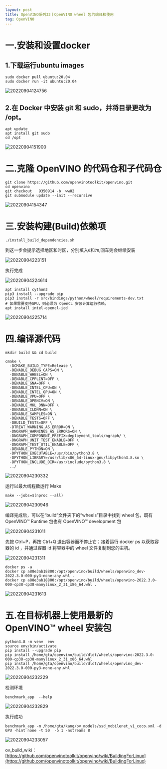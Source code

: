 ```yaml
---
layout: post
title: OpenVINO系列33丨OpenVINO wheel 包的编译和使用
tag: OpenVINO
---
```


# 一.安装和设置docker

## 1.下载运行ubuntu images

```
sudo docker pull ubuntu:20.04
sudo docker run -it ubuntu:20.04
```

![20220904124756](https://cdn.jsdelivr.net/gh/luckykang/picture_bed/blogs_images/20220904124756.png)

## 2.在 Docker 中安装 git 和 sudo，并将目录更改为 /opt。

```
apt update
apt install git sudo
cd /opt
```

![20220904151900](https://cdn.jsdelivr.net/gh/luckykang/picture_bed/blogs_images/20220904151900.png)

# 二.克隆 OpenVINO 的代码仓和子代码仓

```
git clone https://github.com/openvinotoolkit/openvino.git
cd openvino
git checkout   9350914 -b  ww02 
git submodule update --init --recursive
```

![20220904154347](https://cdn.jsdelivr.net/gh/luckykang/picture_bed/blogs_images/20220904154347.png)

# 三.安装构建(Build)依赖项

```
./install_build_dependencies.sh
```
到这一步会提示选择地区和时区，分别填入`6`和`70`,回车则会继续安装

![20220904223151](https://cdn.jsdelivr.net/gh/luckykang/picture_bed/blogs_images/20220904223151.png)

执行完成

![20220904224614](https://cdn.jsdelivr.net/gh/luckykang/picture_bed/blogs_images/20220904224614.png)


```
apt install cython3
pip3 install --upgrade pip
pip3 install -r src/bindings/python/wheel/requirements-dev.txt
# 如果需要支持GPU，则必须为 OpenCL 安装计算运行依赖。
apt install intel-opencl-icd
```

![20220904225714](https://cdn.jsdelivr.net/gh/luckykang/picture_bed/blogs_images/20220904225714.png)

# 四.编译源代码

```
mkdir build && cd build

cmake \
  -DCMAKE_BUILD_TYPE=Release \
  -DENABLE_DEBUG_CAPS=ON \
  -DENABLE_WHEEL=ON \
  -DENABLE_CPPLINT=OFF \
  -DENABLE_GNA=OFF \
  -DENABLE_INTEL_CPU=ON \
  -DENABLE_INTEL_GPU=ON \
  -DENABLE_VPU=OFF \
  -DENABLE_OPENCV=ON \
  -DENABLE_MKL_DNN=OFF \
  -DENABLE_CLDNN=ON \
  -DENABLE_SAMPLES=ON \
  -DENABLE_TESTS=OFF \
  -DBUILD_TESTS=OFF \
  -DTREAT_WARNING_AS_ERROR=ON \
  -DNGRAPH_WARNINGS_AS_ERRORS=ON \
  -DNGRAPH_COMPONENT_PREFIX=deployment_tools/ngraph/ \
  -DNGRAPH_UNIT_TEST_ENABLE=OFF \
  -DNGRAPH_TEST_UTIL_ENABLE=OFF \
  -DENABLE_PYTHON=ON \
  -DPYTHON_EXECUTABLE=/usr/bin/python3.8 \
  -DPYTHON_LIBRARY=/usr/lib/x86_64-linux-gnu/libpython3.8.so \
  -DPYTHON_INCLUDE_DIR=/usr/include/python3.8 \
  ../

```
![20220904230332](https://cdn.jsdelivr.net/gh/luckykang/picture_bed/blogs_images/20220904230332.png)

运行以最大线程数运行 Make

```
make --jobs=$(nproc --all)
```
![20220904230946](https://cdn.jsdelivr.net/gh/luckykang/picture_bed/blogs_images/20220904230946.png)

编译完成后，可以在“build”文件夹下的“wheels”目录中找到 wheel 包，既有 OpenVINO™ Runtime 包也有 OpenVINO™ development 包

![20220904231011](https://cdn.jsdelivr.net/gh/luckykang/picture_bed/blogs_images/20220904231011.png)

先按 Ctrl+P，再按 Ctrl+Q 退出容器而不停止它；接着运行 docker ps 以获取容器的 id ，并通过容器 id 将容器中的 wheel 文件复制到您的主机。

![20220904231311](https://cdn.jsdelivr.net/gh/luckykang/picture_bed/blogs_images/20220904231311.png)


```
docker ps -a
docker cp a88e3ab18800:/opt/openvino/build/wheels/openvino_dev-2022.3.0-000-py3-none-any.whl .
docker cp a88e3ab18800:/opt/openvino/build/wheels/openvino-2022.3.0-000-cp38-cp38-manylinux_2_31_x86_64.whl .
```

![20220904231613](https://cdn.jsdelivr.net/gh/luckykang/picture_bed/blogs_images/20220904231613.png)

# 五.在目标机器上使用最新的 OpenVINO™ wheel 安装包 

```
python3.8 -m venv  env
source env/bin/activate
pip install --upgrade pip
pip install /home/gta/openvino/build/dldt/wheels/openvino-2022.3.0-000-cp38-cp38-manylinux_2_31_x86_64.whl
pip install /home/gta/openvino/build/dldt/wheels/openvino_dev-2022.3.0-000-py3-none-any.whl
```

![20220904232229](https://cdn.jsdelivr.net/gh/luckykang/picture_bed/blogs_images/20220904232229.png)


检测环境

```
benchmark_app  --help
```

![20220904232829](https://cdn.jsdelivr.net/gh/luckykang/picture_bed/blogs_images/20220904232829.png)

执行成功
```
benchmark_app -m /home/gta/kang/ov_models/ssd_mobilenet_v1_coco.xml -d GPU -hint none -t 50  -b 1 -nstreams 8
```

![20220904233057](https://cdn.jsdelivr.net/gh/luckykang/picture_bed/blogs_images/20220904233057.png)

ov_build_wiki：
[https://github.com/openvinotoolkit/openvino/wiki/BuildingForLinux](https://github.com/openvinotoolkit/openvino/wiki/BuildingForLinux)
